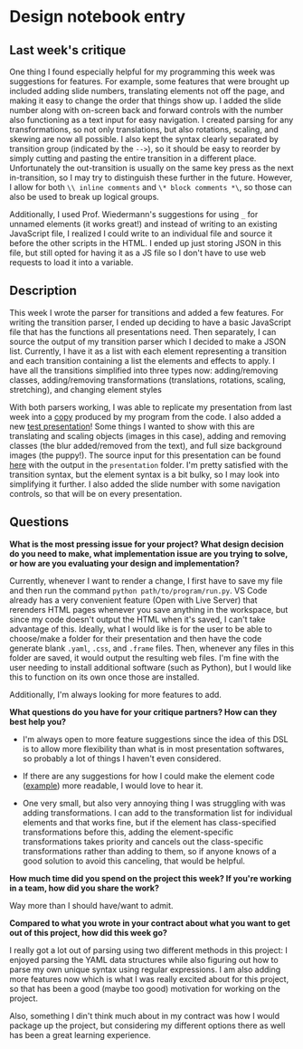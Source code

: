# Design notebook entry

## Last week's critique

One thing I found especially helpful for my programming this week was suggestions for features.
For example, some features that were brought up included adding slide numbers, translating elements not off the page, and making it easy to change the order that things show up.
I added the slide number along with on-screen back and forward controls with the number also functioning as a text input for easy navigation.
I created parsing for any transformations, so not only translations, but also rotations, scaling, and skewing are now all possible.
I also kept the syntax clearly separated by transition group (indicated by the `-->`), so it should be easy to reorder by simply cutting and pasting the entire transition in a different place.
Unfortunately the out-transition is usually on the same key press as the next in-transition, so I may try to distinguish these further in the future.
However, I allow for both `\\ inline comments` and `\* block comments *\`, so those can also be used to break up logical groups.

Additionally, I used Prof. Wiedermann's suggestions for using `_` for unnamed elements (it works great!) and instead of writing to an existing JavaScript file, I realized I could write to an individual file and source it before the other scripts in the HTML.
I ended up just storing JSON in this file, but still opted for having it as a JS file so I don't have to use web requests to load it into a variable.

## Description

This week I wrote the parser for transitions and added a few features.
For writing the transition parser, I ended up deciding to have a basic JavaScript file that has the functions all presentations need.
Then separately, I can source the output of my transition parser which I decided to make a JSON list.
Currently, I have it as a list with each element representing a transition and each transition containing a list the elements and effects to apply.
I have all the transitions simplified into three types now: adding/removing classes, adding/removing transformations (translations, rotations, scaling, stretching), and changing element styles

With both parsers working, I was able to replicate my presentation from last week into a [copy](<https://hmc-cs111-spring2023.github.io/project-code-occamkg/work%20files/testPres0/output>) produced by my program from the code.
I also added a new [test presentation](<https://hmc-cs111-spring2023.github.io/project-code-occamkg/work%20files/testPres1/presentation>)!
Some things I wanted to show with this are translating and scaling objects (images in this case), adding and removing classes (the blur added/removed from the text), and full size background images (the puppy!).
The source input for this presentation can be found [here](<https://github.com/hmc-cs111-spring2023/project-code-occamkg/tree/master/work%20files/testPres1>) with the output in the `presentation` folder.
I'm pretty satisfied with the transition syntax, but the element syntax is a bit bulky, so I may look into simplifying it further.
I also added the slide number with some navigation controls, so that will be on every presentation.

## Questions

**What is the most pressing issue for your project? What design decision do
you need to make, what implementation issue are you trying to solve, or how
are you evaluating your design and implementation?**

Currently, whenever I want to render a change, I first have to save my file and then run the command `python path/to/program/run.py`.
VS Code already has a very convenient feature (Open with Live Server) that rerenders HTML pages whenever you save anything in the workspace,
but since my code doesn't output the HTML when it's saved, I can't take advantage of this.
Ideally, what I would like is for the user to be able to choose/make a folder for their presentation and then have the code generate blank `.yaml`, `.css`, and `.frame` files.
Then, whenever any files in this folder are saved, it would output the resulting web files.
I'm fine with the user needing to install additional software (such as Python), but I would like this to function on its own once those are installed.

Additionally, I'm always looking for more features to add.

**What questions do you have for your critique partners? How can they best help
you?**

- I'm always open to more feature suggestions since the idea of this DSL is to allow more flexibility than what is in most presentation softwares, so probably a lot of things I haven't even considered.

- If there are any suggestions for how I could make the element code ([example](<https://github.com/hmc-cs111-spring2023/project-code-occamkg/blob/master/work%20files/testPres1/elements.yaml>)) more readable, I would love to hear it.

- One very small, but also very annoying thing I was struggling with was adding transformations.
I can add to the transformation list for individual elements and that works fine, but if the element has class-specified transformations before this, adding the element-specific transformations takes priority and cancels out the class-specific transformations rather than adding to them, so if anyone knows of a good solution to avoid this canceling, that would be helpful.

**How much time did you spend on the project this week? If you're working in a
team, how did you share the work?**

Way more than I should have/want to admit.

**Compared to what you wrote in your contract about what you want to get out of this
project, how did this week go?**

I really got a lot out of parsing using two different methods in this project: I enjoyed parsing the YAML data structures while also figuring out how to parse my own unique syntax using regular expressions.
I am also adding more features now which is what I was really excited about for this project, so that has been a good (maybe too good) motivation for working on the project.

Also, something I din't think much about in my contract was how I would package up the project, but considering my different options there as well has been a great learning experience.
